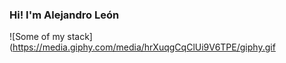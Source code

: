 ### Hi! I'm Alejandro León
![Some of my stack](https://media.giphy.com/media/hrXuqgCqClUi9V6TPE/giphy.gif


